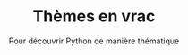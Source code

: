 ---
widget: portfolio
headless: true
active: true
weight: 20
title: Thèmes en vrac
subtitle: 'Pour découvrir Python de manière thématique'
content:
  filters:
    # Folders to display content from
    folders:
      - course
    #kinds:
    #  - section
  filter_button:
    - name: All
      tag: '*'
    - name: Manipulation
      tag: 'Manipulation'
    - name: Visualisation
      tag: 'Visualisation'
    - name: Modélisation
      tag: 'Modelisation'
    - name: NLP
      tag: 'NLP'
    - name: Tutoriel
      tag: 'Tutoriel'
    - name: Exercice
      tag: 'Exercice'
  sort_by: 'Title'
  sort_ascending: false
design:
  columns: '2'
  view: 3
  flip_alt_rows: false
---